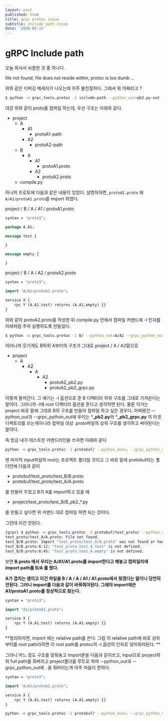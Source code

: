 ```yaml
---
layout: post
published: true
title: grpc protoc issue
subtitle: include path issue
date: '2020-03-22'
---
```


# gRPC Include path 

오늘 회사서 씨름한 것 중 하나다. 



file not found, file does not reside within, protoc is too dumb ... 

위와 같은 디버깅 메세지가 나오는데 아주 불친절하다. 그래서 뭐 어쩌라고 ? 

```bash
$ python -m grpc_tools.protoc -I include-path --python_out=pb2.py-out --grpc_python_out=pb2_grpc.py-out proto_file
```

대강 위와 같이 proto를 컴파일 하는데, 우선 구조는 아래와 같다.

* project
  * A
    * A1
      * protoA1-path
    * A2
      *  protoA2-path
  * B
    * A
      * A1
        * protoA1.proto
      * A2
        * protoA2.proto
  * compile.py

하나의 프로토에 다음과 같은 내용이 있었다. 설명하자면, `protoA2.proto` 에 `A/A1/protoA1.proto`를 import 하였다.

project / B / A / A1 / protoA1.proto

```protobuf
syntax = "proto3";

package A.A1;

message test {

}

message empty {

}
```



project / B / A / A2 / protoA2.proto

```protobuf
syntax = "proto3";

import "A/A1/protoA1.proto";

service X {
    rpc Y (A.A1.test) returns (A.A1.empty) {}
}
```

위와 같이 protoA2.proto를 작성한 뒤 compile.py 안에서 컴파일 커맨드에 -I 인자를 아래처럼 주어 실행하도록 만들었다.

```bash
$ python -m grpc_tools.protoc -I B/ --python_out=A/A2 --grpc_python_out=A/A2 B/A/A2/protoA2.proto
```

이러니까 웃기게도 B하위 A부터의 구조가 그대로 project / A / A2밑으로

* project
  * A
    * A2
      * A
        * A2
          * protoA2_pb2.py
          * protoA2_pb2_grpc.py

이렇게 들어간다. 그 얘기는 -I 옵션으로 준 B 디렉터리 하위 구조를 그대로 가져온다는 말이다. 그러니까 -I에 root 디렉터리 옵션을 준다고 생각하면 된다. 물론 이거는  project 바로 밑에 그대로 B의 구조를 만들어 컴파일 하고 싶은 경우다. 어찌됐건 --python_out과 --grpc_python_out에 우리는 ***_pb2.py**와 ***_pb2_grpc.py** 의 타겟 디렉토리를 쓰는게아니라 컴파일 대상 .proto파일의 상위 구조를 생각하고 써야된다는 말이다.

즉 방금 내가 테스트한 커맨드라인을 쓰자면 아래와 같다

```bash
python -m grpc_tools.protoc -I protobuf/ --python_out=. --grpc_python_out=. protobuf/test_proto/test_B/B.proto
```



맨 마지막 input파일의 root는 프로젝트 폴더일 것이고 그 바로 밑에 protobuf라는 폴더안에 다음과 같이

* protobuf/test_proto/test_B/B.proto
* protobuf/test_proto/test_A/A.proto

를 만들어 두었고 B가 A를 import하고 있을 때

* project/test_proto/test_B/B_pb2_*.py

를 만들고 싶다면 위 커맨드 대로 컴파일 하면 되는 것이다. 



그런데 이건 안된다.

```bash
(grpc) $ python -m grpc_tools.protoc -I protobuf/test_proto/ --python_out=test_proto/ --grpc_python_out=test_proto/ protobuf/test_proto/test_B/B.proto
test_proto/test_A/A.proto: File not found.
test_B/B.proto: Import "test_proto/test_A/A.proto" was not found or had errors.
test_B/B.proto:6:12: "test_proto.test_A.test" is not defined.
test_B/B.proto:6:45: "test_proto.test_A.empty" is not defined.
```



보면 **B.proto 에서 우리는 A/A1/A1.proto를 import한다고 해놓고 컴파일러에 import path를 B/A 를 줬다.**

**A가 겹치는 셈이고 이건 파일을 B / A / A / A1 / A1.proto에서 찾겠다는 말이니 당연히 안된다. 그러니 import를 다음과 같이 바꿔줘야된다. 그래야 import에쓴 A1/protoA1.proto를 정상적으로 찾는다.**

```protobuf
syntax = "proto3";

import "A1/protoA1.proto";

service X {
    rpc Y (A.A1.test) returns (A.A1.empty) {}
}
```



**정리하자면, import 에는 relative path를 쓴다. 그럼 이 relative path에 바로 상위 부터를 root path라하면 이 root path를 protoc의 -I 옵션의 인자로 넣어줘야된다. **



그러니 어느 정도 구조를 맞춰놓고 import문을 다음과 같이쓰고, input으로 project하위 full path를 줘버리고 project폴더를 루트로 하여 --python_out과 --grpc_python_out에 . 을 줘버리는게 아주 마음이 편하다.

```protobuf
syntax = "proto3";

import "A/A1/protoA1.proto";

service X {
    rpc Y (A.A1.test) returns (A.A1.empty) {}
}
```



```bash
python -m grpc_tools.protoc -I protobuf/ --python_out=. --grpc_python_out=. protobuf/test_proto/test_B/B.proto
```









